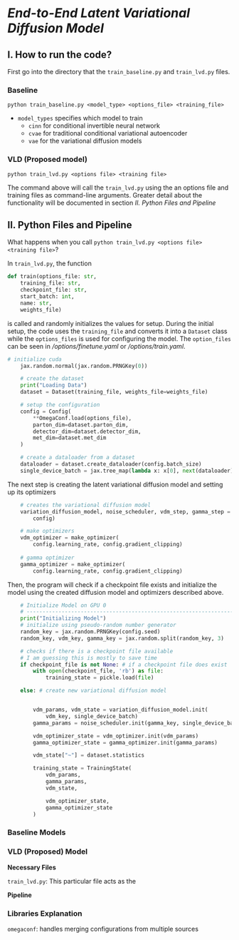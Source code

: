 # ***End-to-End Latent Variational Diffusion Model***

## I. **How to run the code?**

First go into the directory that the `train_baseline.py` and `train_lvd.py` files.

### **Baseline**

`python train_baseline.py <model_type> <options_file> <training_file>`

- `model_types` specifies which model to train
    - `cinn` for conditional invertible neural network
    - `cvae` for traditional conditional variational autoencoder
    - `vae` for the variational diffusion models

### **VLD (Proposed model)**

`python train_lvd.py <options file> <training file>`

The command above will call the `train_lvd.py` using the an options file and training files as command-line arguments. 
Greater detail about the functionality will be documented in section *II. Python Files and Pipeline*

## II. **Python Files and Pipeline**

What happens when you call `python train_lvd.py <options file> <training file>`?

In `train_lvd.py`, the function 
```python
def train(options_file: str,
    training_file: str,
    checkpoint_file: str,
    start_batch: int,
    name: str,
    weights_file)
```

is called and randomly initializes the values for setup. During the initial setup, the code uses the `training_file` and converts it into a `Dataset` class while the `options_files` is used for configuring the model. The `option_files` can be seen in */options/finetune.yaml* or */options/train.yaml*. 

```python
# initialize cuda
    jax.random.normal(jax.random.PRNGKey(0))

    # create the dataset
    print("Loading Data")
    dataset = Dataset(training_file, weights_file=weights_file)

    # setup the configuration
    config = Config(
        **OmegaConf.load(options_file),
        parton_dim=dataset.parton_dim,
        detector_dim=dataset.detector_dim,
        met_dim=dataset.met_dim
    )

    # create a dataloader from a dataset
    dataloader = dataset.create_dataloader(config.batch_size)
    single_device_batch = jax.tree_map(lambda x: x[0], next(dataloader))
```

The next step is creating the latent variational diffusion model and setting up its optimizers
```python
    # creates the variational diffusion model
    variation_diffusion_model, noise_scheduler, vdm_step, gamma_step = create_model(
        config)

    # make optimizers
    vdm_optimizer = make_optimizer(
        config.learning_rate, config.gradient_clipping)
    
    # gamma optimizer
    gamma_optimizer = make_optimizer(
        config.learning_rate, config.gradient_clipping)
```

Then, the program will check if a checkpoint file exists and initialize the model using the created diffusion model and optimizers described above.

```python
    # Initialize Model on GPU 0
    # -------------------------------------------------------------------------
    print("Initializing Model")
    # initialize using pseudo-random number generator
    random_key = jax.random.PRNGKey(config.seed)
    random_key, vdm_key, gamma_key = jax.random.split(random_key, 3)

    # checks if there is a checkpoint file available
    # I am guessing this is mostly to save time
    if checkpoint_file is not None: # if a checkpoint file does exist
        with open(checkpoint_file, 'rb') as file:
            training_state = pickle.load(file)

    else: # create new variational diffusion model


        vdm_params, vdm_state = variation_diffusion_model.init(
            vdm_key, single_device_batch)
        gamma_params = noise_scheduler.init(gamma_key, single_device_batch)

        vdm_optimizer_state = vdm_optimizer.init(vdm_params)
        gamma_optimizer_state = gamma_optimizer.init(gamma_params)

        vdm_state["~"] = dataset.statistics

        training_state = TrainingState(
            vdm_params,
            gamma_params,
            vdm_state,

            vdm_optimizer_state,
            gamma_optimizer_state
        )
```


### **Baseline Models**

### **VLD (Proposed) Model**

**Necessary Files**

`train_lvd.py`: This particular file acts as the 

**Pipeline**

### **Libraries Explanation**

`omegaconf`: handles merging configurations from multiple sources
 


